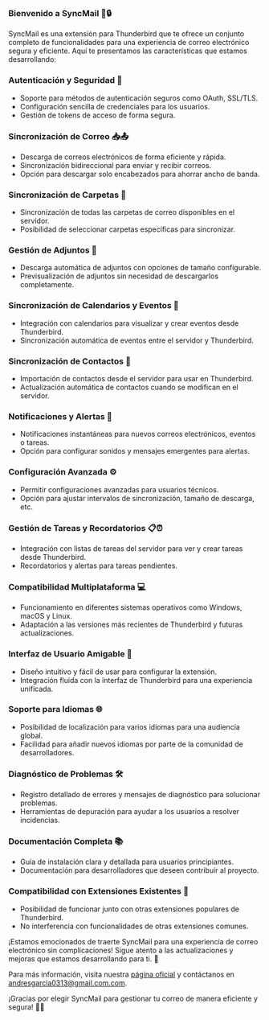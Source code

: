 ### Bienvenido a SyncMail 📧🔒

SyncMail es una extensión para Thunderbird que te ofrece un conjunto completo de funcionalidades para una experiencia de correo electrónico segura y eficiente. Aquí te presentamos las características que estamos desarrollando:

### Autenticación y Seguridad 🔐
- Soporte para métodos de autenticación seguros como OAuth, SSL/TLS.
- Configuración sencilla de credenciales para los usuarios.
- Gestión de tokens de acceso de forma segura.

### Sincronización de Correo 📥📤
- Descarga de correos electrónicos de forma eficiente y rápida.
- Sincronización bidireccional para enviar y recibir correos.
- Opción para descargar solo encabezados para ahorrar ancho de banda.

### Sincronización de Carpetas 📂
- Sincronización de todas las carpetas de correo disponibles en el servidor.
- Posibilidad de seleccionar carpetas específicas para sincronizar.

### Gestión de Adjuntos 📎
- Descarga automática de adjuntos con opciones de tamaño configurable.
- Previsualización de adjuntos sin necesidad de descargarlos completamente.

### Sincronización de Calendarios y Eventos 📅
- Integración con calendarios para visualizar y crear eventos desde Thunderbird.
- Sincronización automática de eventos entre el servidor y Thunderbird.

### Sincronización de Contactos 📇
- Importación de contactos desde el servidor para usar en Thunderbird.
- Actualización automática de contactos cuando se modifican en el servidor.

### Notificaciones y Alertas 🚨
- Notificaciones instantáneas para nuevos correos electrónicos, eventos o tareas.
- Opción para configurar sonidos y mensajes emergentes para alertas.

### Configuración Avanzada ⚙️
- Permitir configuraciones avanzadas para usuarios técnicos.
- Opción para ajustar intervalos de sincronización, tamaño de descarga, etc.

### Gestión de Tareas y Recordatorios 📋⏰
- Integración con listas de tareas del servidor para ver y crear tareas desde Thunderbird.
- Recordatorios y alertas para tareas pendientes.

### Compatibilidad Multiplataforma 💻
- Funcionamiento en diferentes sistemas operativos como Windows, macOS y Linux.
- Adaptación a las versiones más recientes de Thunderbird y futuras actualizaciones.

### Interfaz de Usuario Amigable 🎨
- Diseño intuitivo y fácil de usar para configurar la extensión.
- Integración fluida con la interfaz de Thunderbird para una experiencia unificada.

### Soporte para Idiomas 🌐
- Posibilidad de localización para varios idiomas para una audiencia global.
- Facilidad para añadir nuevos idiomas por parte de la comunidad de desarrolladores.

### Diagnóstico de Problemas 🛠️
- Registro detallado de errores y mensajes de diagnóstico para solucionar problemas.
- Herramientas de depuración para ayudar a los usuarios a resolver incidencias.

### Documentación Completa 📚
- Guía de instalación clara y detallada para usuarios principiantes.
- Documentación para desarrolladores que deseen contribuir al proyecto.

### Compatibilidad con Extensiones Existentes 🧩
- Posibilidad de funcionar junto con otras extensiones populares de Thunderbird.
- No interferencia con funcionalidades de otras extensiones comunes.

¡Estamos emocionados de traerte SyncMail para una experiencia de correo electrónico sin complicaciones! Sigue atento a las actualizaciones y mejoras que estamos desarrollando para ti. 🚀

Para más información, visita nuestra [página oficial](https://www.ingeniumcodex.com.com) y contáctanos en [andresgarcia0313@gmail.com.com](mailto:andresgarcia0313@gmail.com).

¡Gracias por elegir SyncMail para gestionar tu correo de manera eficiente y segura! 📧✨